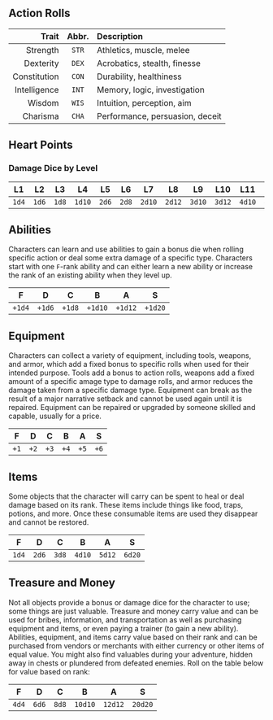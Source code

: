 ## Action Rolls

| Trait | Abbr. | Description |
| ---:|:---:|:--- |
| Strength | `STR` | Athletics, muscle, melee |
| Dexterity | `DEX` | Acrobatics, stealth, finesse |
| Constitution | `CON` | Durability, healthiness |
| Intelligence | `INT` | Memory, logic, investigation |
| Wisdom | `WIS` | Intuition, perception, aim |
| Charisma | `CHA` | Performance, persuasion, deceit |

## Heart Points


### Damage Dice by Level

| L1 | L2 | L3 | L4 | L5 | L6 | L7 | L8 | L9 | L10 | L11 | L12 |
|:---:|:---:|:---:|:---:|:---:|:---:|:---:|:---:|:---:|:---:|:---:|:---:|
| `1d4` | `1d6` | `1d8` | `1d10` | `2d6` | `2d8` | `2d10` | `2d12` | `3d10` | `3d12` | `4d10` | `4d12` |

## Abilities
Characters can learn and use abilities to gain a bonus die when rolling specific action or deal some extra damage of a specific type. Characters start with one `F`-rank ability and can either learn a new ability or increase the rank of an existing ability when they level up.

| F | D | C | B | A | S |
|:---:|:---:|:---:|:---:|:---:|:---:|
| `+1d4` | `+1d6` | `+1d8` | `+1d10` | `+1d12` | `+1d20` |

## Equipment
Characters can collect a variety of equipment, including tools, weapons, and armor, which add a fixed bonus to specific rolls when used for their intended purpose. Tools add a bonus to action rolls, weapons add a fixed amount of a specific amage type to damage rolls, and armor reduces the damage taken from a specific damage type. Equipment can break as the result of a major narrative setback and cannot be used again until it is repaired. Equipment can be repaired or upgraded by someone skilled and capable, usually for a price.

| F | D | C | B | A | S |
|:---:|:---:|:---:|:---:|:---:|:---:|
| `+1` | `+2` | `+3` | `+4` | `+5` | `+6` |

## Items
Some objects that the character will carry can be spent to heal or deal damage based on its rank. These items include things like food, traps, potions, and more. Once these consumable items are used they disappear and cannot be restored.

| F | D | C | B | A | S |
|:---:|:---:|:---:|:---:|:---:|:---:|
| `1d4` | `2d6` | `3d8` | `4d10` | `5d12` | `6d20` |

## Treasure and Money
Not all objects provide a bonus or damage dice for the character to use; some things are just valuable. Treasure and money carry value and can be used for bribes, information, and transportation as well as purchasing equipment and items, or even paying a trainer (to gain a new ability). Abilities, equipment, and items carry value based on their rank and can be purchased from vendors or merchants with either currency or other items of equal value. You might also find valuables during your adventure, hidden away in chests or plundered from defeated enemies. Roll on the table below for value based on rank:

| F | D | C | B | A | S |
|:---:|:---:|:---:|:---:|:---:|:---:|
| `4d4` | `6d6` | `8d8` | `10d10` | `12d12` | `20d20` |
